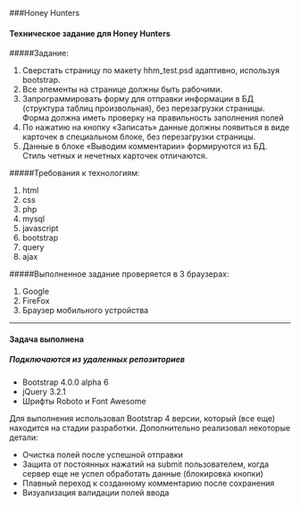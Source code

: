 ###Honey Hunters
#### Техническое задание для Honey Hunters

#####Задание:
1. Сверстать страницу по макету hhm_test.psd адаптивно, используя bootstrap.
2. Все элементы на странице должны быть рабочими.
3. Запрограммировать форму для отправки информации в БД (структура таблиц
произвольная), без перезагрузки страницы. Форма должна иметь проверку на
правильность заполнения полей
4. По нажатию на кнопку «Записать» данные должны появиться в виде карточек в
специальном блоке, без перезагрузки страницы.
5. Данные в блоке «Выводим комментарии» формируются из БД. Стиль четных и
нечетных карточек отличаются.

#####Требования к технологиям:
1. html
2. css
3. php
4. mysql
5. javascript
6. bootstrap
7. query
8. ajax

#####Выполненное задание проверяется в 3 браузерах:
1. Google
2. FireFox
3. Браузер мобильного устройства

------------
#### Задача выполнена

##### Подключаются из удаленных репозиториев
- Bootstrap 4.0.0 alpha 6
-  jQuery 3.2.1
- Шрифты Roboto и Font Awesome

Для выполнения использовал Bootstrap 4 версии, который (все еще) находится на стадии разработки.
Дополнительно реализовал некоторые детали:
- Очистка полей после успешной отправки
- Защита от постоянных нажатий на submit пользователем, когда сервер еще не успел обработать данные (блокировка кнопки)
- Плавный переход к созданному комментарию после сохранения
- Визуализация валидации полей ввода